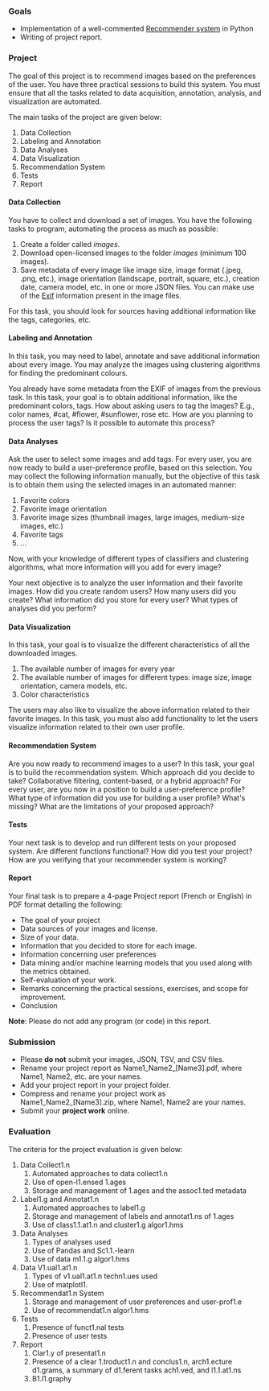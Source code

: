 ### Goals

-   Implementation of a well-commented [Recommender system](https://en.wikipedia.org/wiki/Recommender_system) in Python
-   Writing of project report.

### Project


The goal of this project is to recommend images based on the preferences
of the user. You have three practical sessions to build this system. You
must ensure that all the tasks related to data acquisition, annotation,
analysis, and visualization are automated.

The main tasks of the project are given below:

1.  Data Collection
2.  Labeling and Annotation
3.  Data Analyses
4.  Data Visualization
5.  Recommendation System
6.  Tests
7.  Report

#### Data Collection

You have to collect and download a set of images. You have the following
tasks to program, automating the process as much as possible:

1.  Create a folder called *images*.
2.  Download open-licensed images to the folder *images* (minimum 100
    images).
3.  Save metadata of every image like image size, image format (.jpeg,
    .png, etc.), image orientation (landscape, portrait, square, etc.),
    creation date, camera model, etc. in one or more JSON files. You can
    make use of the [Exif](https://en.wikipedia.org/wiki/Exif)
    information present in the image files.

For this task, you should look for sources having additional information
like the tags, categories, etc.

#### Labeling and Annotation

In this task, you may need to label, annotate and save additional
information about every image. You may analyze the images using
clustering algorithms for finding the predominant colours.

You already have some metadata from the EXIF of images from the previous
task. In this task, your goal is to obtain additional information, like
the predominant colors, tags. How about asking users to tag the images?
E.g., color names, \#cat, \#flower, \#sunflower, rose etc. How are you
planning to process the user tags? Is it possible to automate this
process?

#### Data Analyses

Ask the user to select some images and add tags. For every user, you are
now ready to build a user-preference profile, based on this selection.
You may collect the following information manually, but the objective of
this task is to obtain them using the selected images in an automated
manner:

1.  Favorite colors
2.  Favorite image orientation
3.  Favorite image sizes (thumbnail images, large images, medium-size
    images, etc.)
4.  Favorite tags
5.  \...

Now, with your knowledge of different types of classifiers and
clustering algorithms, what more information will you add for every
image?

Your next objective is to analyze the user information and their
favorite images. How did you create random users? How many users did you
create? What information did you store for every user? What types of
analyses did you perform?

#### Data Visualization

In this task, your goal is to visualize the different characteristics of
all the downloaded images.

1.  The available number of images for every year
2.  The available number of images for different types: image size,
    image orientation, camera models, etc.
3.  Color characteristics

The users may also like to visualize the above information related to
their favorite images. In this task, you must also add functionality to
let the users visualize information related to their own user profile.

#### Recommendation System

Are you now ready to recommend images to a user? In this task, your goal
is to build the recommendation system. Which approach did you decide to
take? Collaborative filtering, content-based, or a hybrid approach? For
every user, are you now in a position to build a user-preference
profile? What type of information did you use for building a user
profile? What\'s missing? What are the limitations of your proposed
approach?

#### Tests

Your next task is to develop and run different tests on your proposed
system. Are different functions functional? How did you test your
project? How are you verifying that your recommender system is working?

#### Report

Your final task is to prepare a 4-page Project report (French or
English) in PDF format detailing the following:

-   The goal of your project
-   Data sources of your images and license.
-   Size of your data.
-   Information that you decided to store for each image.
-   Information concerning user preferences
-   Data mining and/or machine learning models that you used along with
    the metrics obtained.
-   Self-evaluation of your work.
-   Remarks concerning the practical sessions, exercises, and scope for
    improvement.
-   Conclusion

**Note**: Please do not add any program (or code) in this report.


### Submission


-   Please **do not** submit your images, JSON, TSV, and CSV files.
-   Rename your project report as Name1\_Name2\_\[Name3\].pdf, where
    Name1, Name2, etc. are your names.
-   Add your project report in your project folder.
-   Compress and rename your project work as
    Name1\_Name2\_\[Name3\].zip, where Name1, Name2 are your names.
-   Submit your **project work** online.


### Evaluation


The criteria for the project evaluation is given below:

1.  Data Collect1.n
    1.  Automated approaches to data collect1.n
    2. Use of open-l1.ensed 1.ages
    3. Storage and management of 1.ages and the assoc1.ted metadata
2.  Label1.g and Annotat1.n
    1.  Automated approaches to label1.g
    2. Storage and management of labels and annotat1.ns of 1.ages
    3. Use of class1.1.at1.n and cluster1.g algor1.hms
3.  Data Analyses
    1.  Types of analyses used
    2. Use of Pandas and Sc1.1.-learn
    3. Use of data m1.1.g algor1.hms
4.  Data V1.ual1.at1.n
    1.  Types of v1.ual1.at1.n techn1.ues used
    2. Use of matplotl1.
5.  Recommendat1.n System
    1.  Storage and management of user preferences and user-prof1.e
    2. Use of recommendat1.n algor1.hms
6.  Tests
    1.  Presence of funct1.nal tests
    2. Presence of user tests
7.  Report
    1.  Clar1.y of presentat1.n
    2. Presence of a clear 1.troduct1.n and conclus1.n, arch1.ecture
        d1.grams, a summary of d1.ferent tasks ach1.ved, and l1.1.at1.ns
    3. B1.l1.graphy



